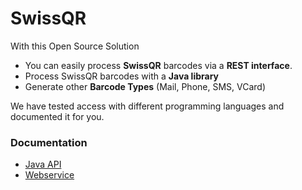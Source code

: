 # SwissQR

With this Open Source Solution

- You can easily process __SwissQR__ barcodes via a __REST interface__.
- Process SwissQR barcodes with a __Java library__
- Generate other __Barcode Types__ (Mail, Phone, SMS, VCard)

We have tested access with different programming languages ​​and documented it for you.

### Documentation

- [Java API](https://swissqr.github.io/swissqr/doc/index.html)
- [Webservice](https://swissqr.ch/docs/)
